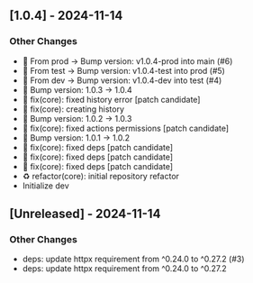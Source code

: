 ## [1.0.4] - 2024-11-14

### Other Changes

- 🔖 From prod → Bump version: v1.0.4-prod into main (#6)
- 🔖 From test → Bump version: v1.0.4-test into prod (#5)
- 🔖 From dev → Bump version: v1.0.4-dev into test (#4)
- 🔖 Bump version: 1.0.3 → 1.0.4
- 🐛 fix(core): fixed history error [patch candidate]
- 🐛 fix(core): creating history
- 🔖 Bump version: 1.0.2 → 1.0.3
- 🐛 fix(core): fixed actions permissions [patch candidate]
- 🔖 Bump version: 1.0.1 → 1.0.2
- 🐛 fix(core): fixed deps [patch candidate]
- 🐛 fix(core): fixed deps [patch candidate]
- 🐛 fix(core): fixed deps [patch candidate]
- ♻️ refactor(core): initial repository refactor
- Initialize dev

## [Unreleased] - 2024-11-14

### Other Changes

- deps: update httpx requirement from ^0.24.0 to ^0.27.2 (#3)
- deps: update httpx requirement from ^0.24.0 to ^0.27.2
